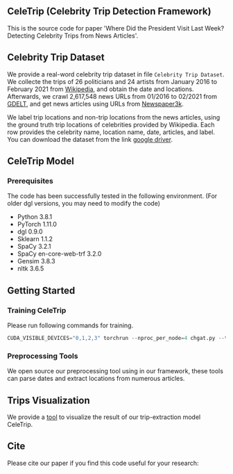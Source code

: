 ## CeleTrip (Celebrity Trip Detection Framework)
This is the source code for paper 'Where Did the President Visit Last Week? Detecting Celebrity Trips from News Articles'.

## Celebrity Trip Dataset
We provide a real-word celebrity trip dataset in file `Celebrity Trip Dataset`. We collecte the trips of 26 politicians and 24 artists from January 2016 to February 2021 from [Wikipedia](https://www.wikipedia.org/), and obtain the date and locations. Afterwards, we crawl 2,617,548 news URLs from 01/2016 to 02/2021 from [GDELT](https://www.gdeltproject.org/), and get news articles using URLs from [Newspaper3k](https://github.com/codelucas/newspaper). 

We label trip locations and non-trip locations from the news articles, using the ground truth trip locations of celebrities provided by Wikipedia. Each row provides the celebrity name, location name, date, articles, and label. You can download the dataset from the link [google driver](www.bing.com).



## CeleTrip Model

### Prerequisites

The code has been successfully tested in the following environment. (For older dgl versions, you may need to modify the code)

 - Python 3.8.1
 - PyTorch 1.11.0
 - dgl 0.9.0
 - Sklearn 1.1.2
 - SpaCy 3.2.1
 - SpaCy en-core-web-trf 3.2.0
 - Gensim 3.8.3
 - nltk 3.6.5

## Getting Started

### Training CeleTrip

Please run following commands for training.
```python
CUDA_VISIBLE_DEVICES="0,1,2,3" torchrun --nproc_per_node=4 chgat.py --task='chgat'
```

### Preprocessing Tools

We open source our preprocessing tool using in our framework, these tools can parse dates and extract locations from numerous articles. 

## Trips Visualization

We provide a [tool](http://itin.joycez.xyz/) to visualize the result of our trip-extraction model CeleTrip.


## Cite
Please cite our paper if you find this code useful for your research:




<!-- Description of this project



- Celebrity Trip Dataset
- TKGAT model
- trips_visualization

## Dataset

This is the dataset of celebrity trips.



## TKGAT Model

This is the implementation of TKGAT.



## Trips Visualization

We provide a [tool](http://itin.joycez.xyz/) to visualize the result of our trip-extraction model TKGAT. -->
